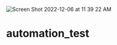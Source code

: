 ![Screen Shot 2022-12-06 at 11 39 22 AM](https://user-images.githubusercontent.com/102100893/205983806-b4add550-3a24-4120-9569-0ae266ebdd07.png)
# automation_test
